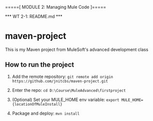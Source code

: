 =====[ MODULE 2: Managing Mule Code ]=====

 *** WT 2-1: README.md ***

# maven-project

This is my Maven project from MuleSoft's advanced development class

## How to run the project

1. Add the remote repository: `git remote add origin https://github.com/jnitcbs/maven-project.git`

1. Enter the repo: `cd D:\Course\MuleAdvanced\firstproject`

1. (Optional) Set your MULE_HOME env variable: `export MULE_HOME={locationOfMuleInstall}`

1. Package and deploy: `mvn install`